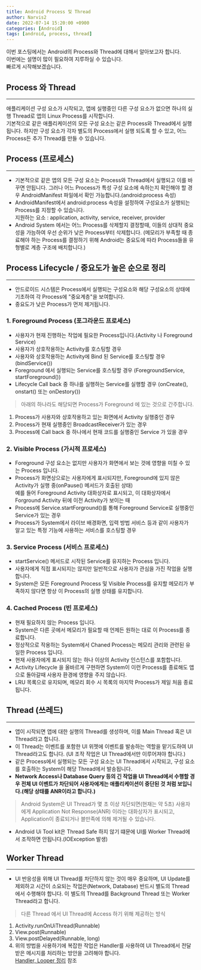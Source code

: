 ```yaml
---
title: Android Process 및 Thread
author: Narvis2
date: 2022-07-14 15:20:00 +0900
categories: [Android]
tags: [android, process, thread]
---
```


이번 포스팅에서는 Android의 Process와 Thread에 대해서 알아보고자 합니다.  
이번에는 설명이 많이 필요하여 지루하실 수 있습니다.  
빠르게 시작해보겠습니다.  

## Process 와 Thread
---
애플리케이션 구성 요소가 시작되고, 앱에 실행중인 다른 구성 요소가 없으면 하나의 실행 Thread로 앱의 Linux Process를 시작합니다.  
기본적으로 같은 애플리케이션의 모든 구성 요소는 같은 Process와 Thread에서 실행됩니다. 하지만 구성 요소가 각자 별도의 Process에서 실행 되도록 할 수 있고, 어느 Process든 추가 Thread를 만들 수 있습니다.

## Process (프로세스)
---
- 기본적으로 같은 앱의 모든 구성 요소는 Process와 Thread에서 실행되고 이를 바꾸면 안됩니다. 그러나 어느 Process가 특성 구성 요소에 속하는지 확인해야 할 경우 AndroidManifest 파일에서 확인 가능합니다.(android:process 속성)  
- AndroidManifest에서 android:process 속성을 설정하여 구성요소가 실행되는 Process를 지정할 수 있습니다.  
  지원하는 요소 : application, activity, service, receiver, provider
- Android System 에서는 어느 Process를 삭제할지 결정할때, 이들의 상대적 중요성을 가늠하여 우선 순위가 낮은 Process부터 삭제합니다. (메모리가 부족할 때 종료해야 하는 Process를 결정하기 위해 Android는 중요도에 따라 Process들을 유형별로 계층 구조에 배치합니다.)

## Process Lifecycle / 중요도가 높은 순으로 정리
---
- 안드로이드 시스템은 Process에서 실행되는 구성요소와 해당 구성요소의 상태에 기초하여 각 Process에 "중요계층"을 보여합니다.  
- 중요도가 낮은 Process가 먼저 제거됩니다.
  
### 1. Foreground Process (포그라운드 프로세스) 
- 사용자가 현재 진행하는 작업에 필요한 Process입니다.(Activity 나 Foreground Service)
- 사용자가 상호작용하는 Activity를 호스팅할 경우
- 사용자와 상호작용하는 Activity에 Bind 된 Service를 호스팅할 경우 (bindService())
- Foreground 에서 실행되는 Service를 호스팅할 경우 (ForegroundService, startForeground())
- Lifecycle Call back 중 하나를 실행하는 Service를 실행할 경우 (onCreate(), onstart() 또는 onDestory())
> 아래의 하나라도 해당되면 Process가 Foreground 에 있는 것으로 간주합니다.  
1. Process가 사용자와 상호작용하고 있는 화면에서 Activity 실행중인 경우
2. Process가 현재 실행중인 BroadcastReceiver가 있는 경우
3. Process에 Call back 중 하나에서 현재 코드를 실행중인 Service 가 있을 경우

### 2. Visible Process (가시적 프로세스)
- Foreground 구성 요소는 없지만 사용자가 화면에서 보는 것에 영향을 미칠 수 있는 Process 입니다.
- Process가 화면상으로는 사용자에게 표시되지만, Foreground에 있지 않은 Activity가 실행 중(onPause() 메서드가 호출된 상태)  
예를 들어 Foreground Activity 대화상자로 표시되고, 이 대화상자에서 Forground Activity 뒤에 이전 Activity가 보이는 때
- Process에 Service.startForground()를 통해 Foreground Service로 실행중인 Service가 있는 경우
- Process가 System에서 라이브 배경화면, 입력 방법 서비스 등과 같이 사용자가 알고 있는 특정 기능에 사용하는 서비스를 호스팅할 경우

### 3. Service Process (서비스 프로세스)
- startService() 메서드로 시작된 Service를 유지하는 Process 입니다.
- 사용자에게 직접 표시되지는 않지만 일반적으로 사용자가 관심을 가진 작업을 실행합니다.
- System은 모든 Foreground Process 및 Visible Process를 유지할 메모리가 부족하지 않다면 항상 이 Process의 실행 상태를 유지합니다.

### 4. Cached Process (빈 프로세스)
- 현재 필요하지 않는 Process 입니다.
- System은 다른 곳에서 메모리가 필요할 때 언제든 원하는 대로 이 Process를 종료합니다.
- 정상적으로 작용하는 System에서 Chaned Process는 메모리 관리와 관련된 유일한 Process 입니다.
- 현재 사용자에게 표시되지 않는 하나 이상의 Activity 인스턴스를 포함합니다.
- Activity Lifecycle 을 올바르게 구현하면 System이 이런 Process를 종료해도 앱으로 돌아갈때 사용자 환경에 영향을 주지 않습니다.
- LRU 목록으로 유지되며, 메모리 회수 시 목록의 마지막 Process가 제일 처음 종료됩니다.

## Thread (쓰레드)
---
- 앱이 시작되면 앱에 대한 실행의 Thread를 생성하며, 이를 Main Thread 혹은 UI Thread라고 합니다.
- 이 Thread는 이벤트를 포함한 UI 위젯에 이벤트를 발송하는 역할을 맡기도하여 UI Thread라고도 합니다. (UI 조작 작업은 UI Thread에서만 이루어져야 합니다.)
- 같은 Process에서 실행되는 모든 구성 요소는 UI Thread에서 시작되고, 구성 요소를 호출하는 System이 해당 Thread에서 발송됩니다.
- **Network Access나 Database Query 등의 긴 작업을 UI Thread에서 수행할 경우 전체 UI 이벤트가 차단되어 사용자에게는 애플리케이션이 중단된 것 처럼 보입니다.(해당 상태를 ANR이라고 합니다.)**
> Android System은 UI Thread가 몇 초 이상 차단되면(현재는 약 5초) 사용자에게 Application Not Response(ANR) 이라는 대화상자가 표시되고, Application이 종료되거나 블만족에 의해 제거될 수 있습니다.
  
- Android Ui Tool kit은 Thread Safe 하지 않기 떄문에 UI를 Worker Thread에서 조작하면 안됩니다.(IOException 발생)

## Worker Thread
---
- UI 반응성을 위해 UI Thread를 차단하지 않는 것이 매우 중요하며, UI Update를 제외하고 시간이 소요되는 작업은(Network, Database) 반드시 별도의 Thread 에서 수행해야 합니다. 이 별도의 Thread를 Background Thread 또는 Worker Thread라고 합니다.
> 다른 Thread 에서 UI Thread에 Access 하기 위해 제공하는 방식
1. Activity.runOnUiThread(Runnable)
2. View.post(Runnable)
3. View.postDelayed(Runnable, long)
4. 위의 방법을 사용하기에 복잡한 작업은 Handler를 사용하여 UI Thread에서 전달받은 메시지를 처리하는 방안을 고려해야 합니다.  
[Handler, Looper 정리](https://narvis2.github.io/posts/Android-handler-looper/) 참조
